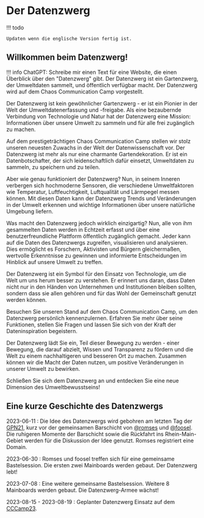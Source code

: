 # Der Datenzwerg

!!! todo

    Updaten wenn die englische Version fertig ist.

## Willkommen beim Datenzwerg!

!!! info
    ChatGPT: Schreibe mir einen Text für eine Website, die einen Überblick über den "Datenzwerg" gibt. Der Datenzwerg ist ein Gartenzwerg, der Umweltdaten sammelt, und öffentlich verfügbar macht. Der Datenzwerg wird auf dem Chaos Communication Camp vorgestellt.


Der Datenzwerg ist kein gewöhnlicher Gartenzwerg - er ist ein Pionier in der Welt der Umweltdatenerfassung und 
-freigabe. Als eine bezaubernde Verbindung von Technologie und Natur hat der Datenzwerg eine Mission: 
Informationen über unsere Umwelt zu sammeln und für alle frei zugänglich zu machen.

Auf dem prestigeträchtigen Chaos Communication Camp stellen wir stolz unseren neuesten Zuwachs in der Welt der 
Datenwissenschaft vor. Der Datenzwerg ist mehr als nur eine charmante Gartendekoration. 
Er ist ein Datenbotschafter, der sich leidenschaftlich dafür einsetzt, Umweltdaten zu sammeln, 
zu speichern und zu teilen.

Aber wie genau funktioniert der Datenzwerg? Nun, in seinem Inneren verbergen sich hochmoderne Sensoren, 
die verschiedene Umweltfaktoren wie Temperatur, Luftfeuchtigkeit, Luftqualität und Lärmpegel messen können. 
Mit diesen Daten kann der Datenzwerg Trends und Veränderungen in der Umwelt erkennen und wichtige 
Informationen über unsere natürliche Umgebung liefern.

Was macht den Datenzwerg jedoch wirklich einzigartig? Nun, alle von ihm gesammelten Daten werden in Echtzeit 
erfasst und über eine benutzerfreundliche Plattform öffentlich zugänglich gemacht. 
Jeder kann auf die Daten des Datenzwergs zugreifen, visualisieren und analysieren. 
Dies ermöglicht es Forschern, Aktivisten und Bürgern gleichermaßen, wertvolle Erkenntnisse zu gewinnen 
und informierte Entscheidungen im Hinblick auf unsere Umwelt zu treffen.

Der Datenzwerg ist ein Symbol für den Einsatz von Technologie, um die Welt um uns herum besser zu verstehen. 
Er erinnert uns daran, dass Daten nicht nur in den Händen von Unternehmen und Institutionen bleiben sollten, 
sondern dass sie allen gehören und für das Wohl der Gemeinschaft genutzt werden können.

Besuchen Sie unseren Stand auf dem Chaos Communication Camp, um den Datenzwerg persönlich kennenzulernen. 
Erfahren Sie mehr über seine Funktionen, stellen Sie Fragen und lassen Sie sich von der Kraft der 
Dateninspiration begeistern.

Der Datenzwerg lädt Sie ein, Teil dieser Bewegung zu werden - einer Bewegung, die darauf abzielt, Wissen und 
Transparenz zu fördern und die Welt zu einem nachhaltigeren und besseren Ort zu machen. 
Zusammen können wir die Macht der Daten nutzen, um positive Veränderungen in unserer Umwelt zu bewirken.

Schließen Sie sich dem Datenzwerg an und entdecken Sie eine neue Dimension des Umweltbewusstseins!


## Eine kurze Geschichte des Datenzwergs

2023-06-11
: Die Idee des Datenzwergs wird gebohren am letzten Tag der [GPN21](https://entropia.de/GPN21), kurz vor der gemeinsamen Barschicht von [@romses](https://chaos.social/@romses) 
  und [@foosel](https://chaos.social/@foosel). Die ruhigeren Momente der Barschicht sowie die Rückfahrt ins Rhein-Main-Gebiet werden für die Diskussion der Idee genutzt. Romses
  registriert eine Domain.

2023-06-30
: Romses und foosel treffen sich für eine gemeinsame Bastelsession. Die ersten zwei Mainboards werden gebaut. Der Datenzwerg lebt!

2023-07-08
: Eine weitere gemeinsame Bastelsession. Weitere 8 Mainboards werden gebaut. Die Datenzwerg-Armee wächst!

2023-08-15 - 2023-08-19
: Geplanter Datenzwerg Einsatz auf dem [CCCamp23](https://events.ccc.de/camp/2023/infos/).
